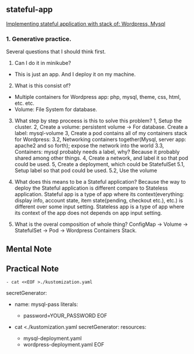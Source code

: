 ## stateful-app 
[Implementing stateful application with stack of: Wordpress, Mysql](https://kubernetes.io/docs/tutorials/stateful-application/mysql-wordpress-persistent-volume/)

### 1. Generative practice.
Several questions that I should think first.
1. Can I do it in minikube?
  - This is just an app. And I deploy it on my machine.

2. What is this consist of?
  - Multiple containers for Wordpress app: php, mysql, theme, css, html, etc. etc.
  - Volume: File System for database.

3. What step by step proceess is this to solve this problem?
  1, Setup the cluster.
  2, Create a volume: persistent volume -> For database. Create a label: mysql-volume
  3, Create a pod contains all of my containers stack for Wordpress:
    3.2, Networking containers together(Mysql, server app: apache2 and so forth); expose the network into the world
    3.3, Containers: mysql probably needs a label, why? Because it probably shared among other things.
  4, Create a network, and label it so that pod could be used.
  5, Create a deployment, which could be StatefulSet
    5.1, Setup label so that pod could be used.
    5.2, Use the volume

4. What does this means to be a Stateful application?
  Because the way to deploy the Stateful application is different compare to Stateless application.
  Stateful app is a type of app where its context(everything: display info, account state, item state(pending, checkout etc.), etc.) is different over some input setting.
  Stateless app is a type of app where its context of the app does not depends on app input setting.

5. What is the overal composition of whole thing?
    ConfigMap -> Volume -> StatefulSet -> Pod -> Wordpress Containers Stack.


 ## Mental Note

 ## Practical Note

    - cat <<EOF >./kustomization.yaml
secretGenerator:
- name: mysql-pass
  literals:
  - password=YOUR_PASSWORD
EOF

 - cat <<EOF >./kustomization.yaml
secretGenerator:
resources:
    - mysql-deployment.yaml
    - wordpress-deployment.yaml
EOF